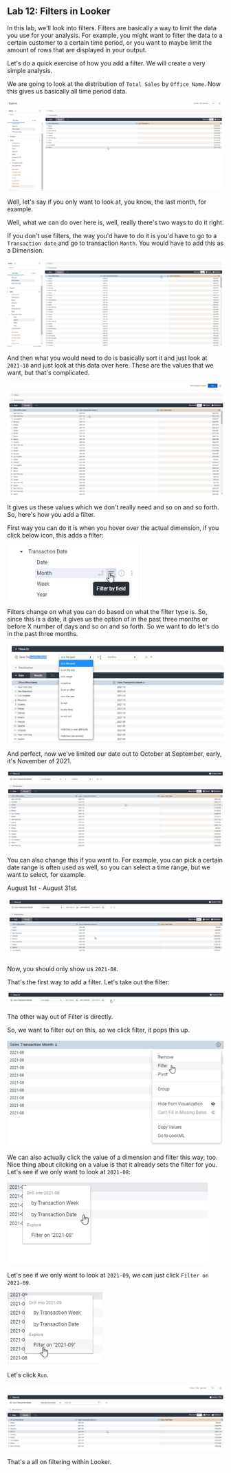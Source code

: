 Lab 12: Filters in Looker
--------------------------

In this lab, we'll look into filters.
Filters are basically a way to limit the data you use for your analysis.
For example, you might want to filter the data to a certain customer to a certain time period, or
you want to maybe limit the amount of rows that are displayed in your output.

Let's do a quick exercise of how you add a filter. We will create a very simple analysis.

We are going to look at the distribution of `Total Sales` by `Office Name`.
Now this gives us basically all time period data.

![](./images/178.png)

Well, let's say if you only want to look at, you know, the last month, for example.

Well, what we can do over here is, well, really there's two ways to do it right.

If you don't use filters, the way you'd have to do it is you'd have to go to a `Transaction date` and go to transaction `Month`.
You would have to add this as a Dimension.

![](./images/179.png)

And then what you would need to do is basically sort it and just look at `2021-10` and just look at this data over here. These are the values that we want, but that's complicated.

![](./images/180.png)

It gives us these values which we don't really need and so on and so forth.
So, here's how you add a filter.

First way you can do it is when you hover over the actual dimension, if you click below icon, this adds a filter:

![](./images/181.png)

Filters change on what you can do based on what the filter type is.
So, since this is a date, it gives us the option of in the past three months or before X number of days and so on and so forth.
So we want to do let's do in the past three months.

![](./images/182.png)

And perfect, now we've limited our date out to October at September, early, it's November of 2021.

![](./images/183.png)

You can also change this if you want to.
For example, you can pick a certain date range is often used as well, so you can select a time range, but we want to select, for example.

August 1st - August 31st.

![](./images/184.png)

Now, you should only show us `2021-08`.

That's the first way to add a filter. Let's take out the filter:

![](./images/185.png)

The other way out of Filter is directly. 

So, we want to filter out on this, so we click filter, it pops this up.

![](./images/186.png)

We can also actually click the value of a dimension and filter this way, too. Nice thing about clicking on a value is that it already sets the filter for you. Let's see if we only want to look at `2021-08`:

![](./images/187.png)

Let's see if we only want to look at `2021-09`, we can just click `Filter on 2021-09`.

![](./images/188.png)

Let's click `Run`.

![](./images/189.png)

That's a all on filtering within Looker.